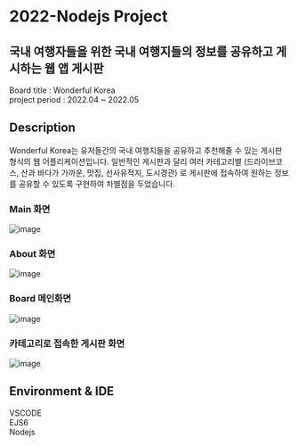 # 2022-Nodejs Project

## 국내 여행자들을 위한 국내 여행지들의 정보를 공유하고 게시하는 웹 앱 게시판

Board title : Wonderful Korea
<br>
project period : 2022.04 ~ 2022.05


## Description
Wonderful Korea는 유저들간의 국내 여행지들을 공유하고 추천해줄 수 있는 게시판 형식의 웹 어플리케이션입니다. 
일반적인 게시판과 달리 여러 카테고리별 (드라이브코스, 산과 바다가 가까운, 맛집, 선사유적지, 도시경관) 로 게시판에 접속하여 
원하는 정보를 공유할 수 있도록 구현하여 차별점을 두었습니다. 

### Main 화면
![image](https://user-images.githubusercontent.com/87354210/170666651-095dc5c5-2ea6-47d0-940f-5addb8d86bd6.png)

### About 화면
![image](https://user-images.githubusercontent.com/87354210/170666923-7b35d4cc-8443-4619-b1bf-b0a218c4d9c7.png)

### Board 메인화면
![image](https://user-images.githubusercontent.com/87354210/170671067-5ef74d46-78ee-402f-8734-a0c27d8427bf.png)

### 카테고리로 접속한 게시판 화면
![image](https://user-images.githubusercontent.com/87354210/170671604-093352d4-cb6d-4164-bd91-47ad80686e9a.png)



## Environment & IDE
VSCODE
<br>
EJS6
<br>
Nodejs
